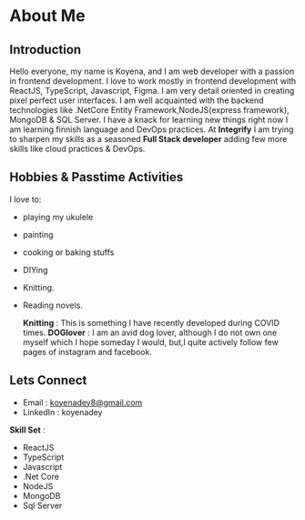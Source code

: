 # About Me

## Introduction

Hello everyone, my name is Koyena, and I am web developer with a passion in frontend development. I love to work mostly in frontend development with ReactJS, TypeScript, Javascript, Figma. I am very detail oriented in creating pixel perfect user interfaces. I am well acquainted with the backend technologies like .NetCore Entity Framework,NodeJS(express framework), MongoDB & SQL Server.
I have a knack for learning new things right now I am learning finnish language and DevOps practices. At **Integrify** I am trying to sharpen my skills as a seasoned **Full Stack developer** adding few more skills like cloud practices & DevOps.

## Hobbies & Passtime Activities

I love to:

- playing my ukulele
- painting
- cooking or baking stuffs
- DIYing
- Knitting.
- Reading novels.

  **Knitting** : This is something I have recently developed during COVID times.
  **DOGlover** : I am an avid dog lover, although I do not own one myself which I hope someday I would, but,I quite actively follow few pages of instagram and facebook.

## Lets Connect

- Email : koyenadey8@gmail.com
- LinkedIn : koyenadey

**Skill Set** :

- ReactJS
- TypeScript
- Javascript
- .Net Core
- NodeJS
- MongoDB
- Sql Server
